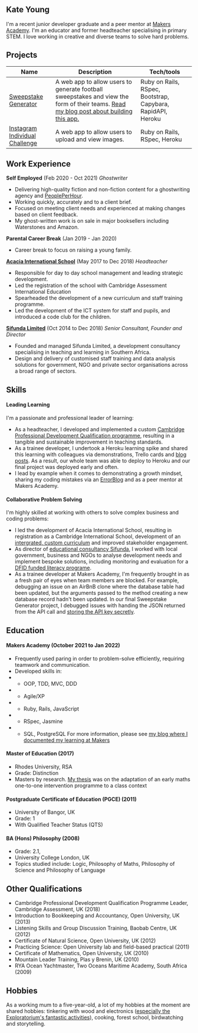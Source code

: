 ## Kate Young

I'm a recent junior developer graduate and a peer mentor at [Makers Academy](https://makers.tech). I'm an educator and former headteacher specialising in primary STEM. I love working in creative and diverse teams to solve hard problems.

## Projects

| Name                         | Description       | Tech/tools        |
| ---------------------------- | ----------------- | ----------------- |
| [Sweepstake Generator](https://github.com/katemyoung/sweepstake-generator)          | A web app to allow users to generate football sweepstakes and view the form of their teams. [Read my blog post about building this app.](https://www.katemyoung.com/#How%20we%20built%20a%20Football%20Sweepstake%20Generator)| Ruby on Rails, RSpec, Bootstrap, Capybara, RapidAPI, Heroku |
| [Instagram Individual Challenge](https://github.com/katemyoung/instagram-challenge)            | A web app to allow users to upload and view images. | Ruby on Rails, RSpec, Heroku |

## Work Experience

**Self Employed** (Feb 2020 - Oct 2021) _Ghostwriter_

- Delivering high-quality fiction and non-fiction content for a ghostwriting agency and [PeoplePerHour](https://www.peopleperhour.com/freelancer/writing-translation/kate-young-children-s-creative-writer-ghost-yxqvmvz#reviews). 
- Working quickly, accurately and to a client brief.
- Focused on meeting client needs and experienced at making changes based on client feedback.
- My ghost-written work is on sale in major booksellers including Waterstones and Amazon.

**Parental Career Break** (Jan 2019 - Jan 2020)  

- Career break to focus on raising a young family. 


**[Acacia International School](https://www.acaciaschool.com/)** (May 2017 to Dec 2018) _Headteacher_

- Responsible for day to day school management and leading strategic development.
- Led the registration of the school with Cambridge Assessment International Education
- Spearheaded the development of a new curriculum and staff training programme. 
- Led the development of the ICT system for staff and pupils, and introduced a code club for the children.

**[Sifunda Limited](https://sifundalearning.org/)** (Oct 2014 to Dec 2018) _Senior Consultant, Founder and Director_

- Founded and managed Sifunda Limited, a development consultancy specialising in teaching and learning in Southern Africa. 
- Design and delivery of customised staff training and data analysis solutions for government, NGO and private sector organisations across a broad range of sectors. 

## Skills

#### Leading Learning

I'm a passionate and professional leader of learning:
- As a headteacher, I developed and implemented a custom [Cambridge Professional Development Qualification programme](https://www.cambridgeinternational.org/support-and-training-for-schools/professional-development/professional-development-qualifications), resulting in a tangible and sustainable improvement in teaching standards. 
- As a trainee developer, I undertook a Heroku learning spike and shared this learning with colleagues via demonstrations, Trello cards and [blog posts](https://www.katemyoung.com/#Deploying%20an%20existing%20Rails%20app%20to%20Heroku). As a result, our whole team was able to deploy to Heroku and our final project was deployed early and often.
- I lead by example when it comes to demonstrating a growth mindset, sharing my coding mistakes via an [ErrorBlog](https://www.katemyoung.com/#ErrorBlog) and as a peer mentor at Makers Academy.

#### Collaborative Problem Solving

I'm highly skilled at working with others to solve complex business and coding problems:
- I led the development of Acacia International School, resulting in registration as a Cambridge International School, development of an [intergrated, custom curriculum](https://www.acaciaschool.com/academics/#primary) and improved stakeholder engagement.
- As director of [educational consultancy Sifunda](http://sifundalearning.org/what-we-do/training-development/), I worked with local government, business and NGOs to analyse development needs and implement bespoke solutions, including monitoring and evaluation for a [DFID funded literacy programe](https://www.happy-readers.com/wp-content/uploads/2018/01/Sifunda-Midline-Evaluation-Report-HR-FINAL2.pdf).
- As a trainee developer at Makers Academy, I'm frequently brought in as a fresh pair of eyes when team members are blocked. For example, debugging an issue on an AirBnB clone where the database table had been updated, but the arguments passed to the method creating a new database record hadn't been updated. In our final Sweepstake Generator project, I debugged issues with handing the JSON returned from the API call and [storing the API key secretly](https://www.katemyoung.com/#Use%20the%20dotenv-rails%20gem%20to%20store%20API%20keys).

## Education

#### Makers Academy (October 2021 to Jan 2022)

- Frequently used paring in order to problem-solve efficiently, requiring teamwork and communication.
- Developed skills in: 
- - OOP, TDD, MVC, DDD
- - Agile/XP
- - Ruby, Rails, JavaScript
- - RSpec, Jasmine
- - SQL, PostgreSQL
For more information, please see [my blog where I documented my learning at Makers](https://www.katemyoung.com/)

#### Master of Education (2017)
- Rhodes University, RSA
- Grade: Distinction
- Masters by research. [My thesis](https://www.katemyoung.com/#Kate%20Young%20M.Ed%20Thesis.pdf) was on the adaptation of an early maths one-to-one intervention programme to a class context

#### Postgraduate Certificate of Education (PGCE) (2011)
- University of Bangor, UK 
- Grade: 1
- With Qualified Teacher Status (QTS)

#### BA (Hons) Philosophy (2008)
- Grade: 2.1, 
- University College London, UK 
- Topics studied include: Logic, Philosophy of Maths, Philosophy of Science and Philosophy of Language

## Other Qualifications

- Cambridge Professional Development Qualification Programme Leader, Cambridge Assessment, UK (2018)
- Introduction to Bookkeeping and Accountancy, Open University, UK (2013)
- Listening Skills and Group Discussion Training, Baobab Centre, UK (2012)
- Certificate of Natural Science, Open University, UK (2012)
- Practicing Science: Open University lab and field-based practical (2011)
- Certificate of Mathematics, Open University, UK (2010)
- Mountain Leader Training, Plas y Brenin, UK (2010)
- RYA Ocean Yachtmaster, Two Oceans Maritime Academy, South Africa (2009)

## Hobbies

As a working mum to a five-year-old, a lot of my hobbies at the moment are shared hobbies: 
tinkering with wood and electronics ([especially the Exploratorium's fantastic activities](https://www.exploratorium.edu/tinkering)), cooking, forest school, birdwatching and storytelling.
